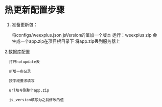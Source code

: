 # 热更新配置步骤

1. 准备更新包：

    将configs/weexplus.json jsVersion的值加一个版本
    运行：weexplus zip
    会生成一个app.zip在项目根目录下
    将app.zip丢到服务器上

2.数据库配置

```
  打开hotupdate表

  新增一条记录

  按字段要求填写

  url填写刚那个app.zip

  js_version填写为之前修改的值
```



